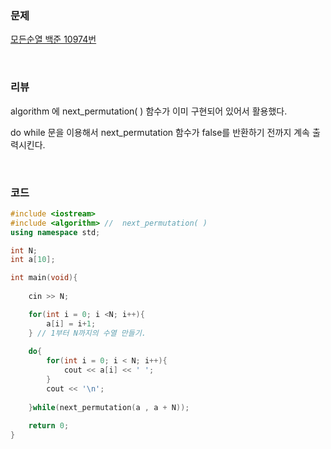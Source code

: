 ### 문제

[모든순열 백준 10974번](https://www.acmicpc.net/problem/10974)

</br>

### 리뷰

algorithm 에 next_permutation( ) 함수가 이미 구현되어 있어서 활용했다. 

do while 문을 이용해서 next_permutation 함수가 false를 반환하기 전까지 계속 출력시킨다. 

</br>

### 코드

```c++
#include <iostream>
#include <algorithm> //  next_permutation( )
using namespace std;

int N;
int a[10];

int main(void){
 
	cin >> N;

 	for(int i = 0; i <N; i++){
 		a[i] = i+1; 
	} // 1부터 N까지의 수열 만들기.  
	
	do{
		for(int i = 0; i < N; i++){
			cout << a[i] << ' ';
		}	
		cout << '\n';
		
	}while(next_permutation(a , a + N));
 
	return 0;	
}
```



